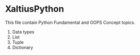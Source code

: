 # XaltiusPython

This file contain Python Fundamental and OOPS Concept topics.

1. Data types
2. List
3. Tuple
4. Dictionary
